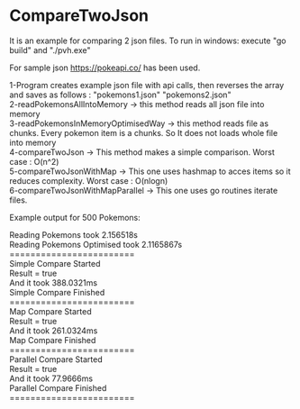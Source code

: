 # CompareTwoJson

It is an example for comparing 2 json files.
To run in windows: execute "go build" and "./pvh.exe"

For sample json https://pokeapi.co/ has been used.

1-Program creates example json file with api calls, then reverses the array and saves as follows : "pokemons1.json" "pokemons2.json" <br/>
2-readPokemonsAllIntoMemory -> this method reads all json file into memory <br/>
3-readPokemonsInMemoryOptimisedWay -> this method reads file as chunks. Every pokemon item is a chunks. So It does not loads whole file into memory <br/>
4-compareTwoJson -> This method makes a simple comparison. Worst case : O(n^2) <br/>
5-compareTwoJsonWithMap -> This one uses hashmap to acces items so it reduces complexity. Worst case : O(nlogn) <br/>
6-compareTwoJsonWithMapParallel -> This one uses go routines iterate files.  <br/>

Example output for 500 Pokemons:

Reading Pokemons took  2.156518s <br/>
Reading Pokemons Optimised took  2.1165867s <br/>
======================== <br/>
Simple Compare Started <br/>
Result = true <br/>
And it took  388.0321ms <br/>
Simple Compare Finished <br/>
======================== <br/>
Map Compare Started <br/>
Result = true <br/>
And it took  261.0324ms <br/>
Map Compare Finished <br/>
======================== <br/>
Parallel Compare Started <br/>
Result = true <br/>
And it took  77.9666ms <br/>
Parallel Compare Finished <br/>
======================== <br/>

